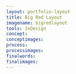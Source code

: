 ```yaml
---
layout: portfolio-layout
title: Big Red Layout
imagename: bigredlayout
tools: InDesign
concept:
conceptimages:
process:
processimages:
finalwords:
finalimages:
---
```

